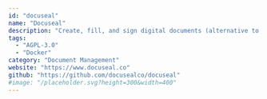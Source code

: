 ```yaml
---
id: "docuseal"
name: "Docuseal"
description: "Create, fill, and sign digital documents (alternative to DocuSign)."
tags:
  - "AGPL-3.0"
  - "Docker"
category: "Document Management"
website: "https://www.docuseal.co"
github: "https://github.com/docusealco/docuseal"
#image: "/placeholder.svg?height=300&width=400"
---
```



